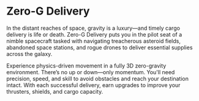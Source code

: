 # Zero-G Delivery
In the distant reaches of space, gravity is a luxury—and timely cargo delivery is life or death. Zero-G Delivery puts you in the pilot seat of a nimble spacecraft tasked with navigating treacherous asteroid fields, abandoned space stations, and rogue drones to deliver essential supplies across the galaxy.

Experience physics-driven movement in a fully 3D zero-gravity environment. There’s no up or down—only momentum. You'll need precision, speed, and skill to avoid obstacles and reach your destination intact. With each successful delivery, earn upgrades to improve your thrusters, shields, and cargo capacity.
